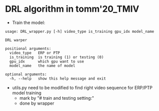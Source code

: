 # DRL algorithm in tomm'20_TMIV

- Train the model:
```
usage: DRL_wrapper.py [-h] video_type is_training gpu_idx model_name

DRL warper

positional arguments:
  video_type   ERP or PTP
  is_training  is training (1) or testing (0)
  gpu_idx      which gpu want to use
  model_name   the name of model

optional arguments:
  -h, --help   show this help message and exit
```

- utils.py need to be modified to find right video sequence for ERP/PTP model training
  - mark by "# train and testing setting:"
  - done by wrapper
